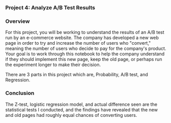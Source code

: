 ### Project 4: Analyze A/B Test Results

### Overview
For this project, you will be working to understand the results of an A/B test run by an e-commerce website. The company has developed a new web page in order to try and increase the number of users who "convert," meaning the number of users who decide to pay for the company's product. Your goal is to work through this notebook to help the company understand if they should implement this new page, keep the old page, or perhaps run the experiment longer to make their decision.

There are 3 parts in this project which are, Probability, A/B test, and Regression.

### Conclusion
The Z-test, logistic regression model, and actual difference seen are the statistical tests I conducted, and the findings have revealed that the new and old pages had roughly equal chances of converting users.
